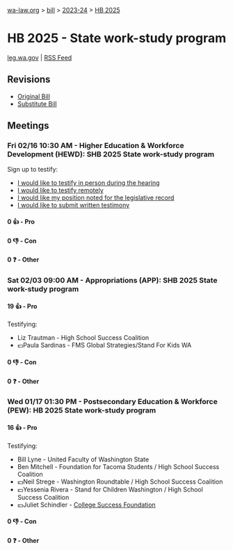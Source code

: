 [wa-law.org](/) > [bill](/bill/) > [2023-24](/bill/2023-24/) > [HB 2025](/bill/2023-24/hb/2025/)

# HB 2025 - State work-study program
[leg.wa.gov](https://app.leg.wa.gov/billsummary?BillNumber=2025&Year=2023&Initiative=false) | [RSS Feed](./rss.xml)

## Revisions
* [Original Bill](1/)
* [Substitute Bill](S/)

## Meetings
### Fri 02/16 10:30 AM - Higher Education & Workforce Development (HEWD): SHB 2025 State work-study program
Sign up to testify:
* [I would like to testify in person during the hearing](https://app.leg.wa.gov/csi/Testifier/Add?chamber=House&mId=31937&aId=159192&caId=24134&tId=1)
* [I would like to testify remotely](https://app.leg.wa.gov/csi/Testifier/Add?chamber=House&mId=31937&aId=159192&caId=24134&tId=2)
* [I would like my position noted for the legislative record](https://app.leg.wa.gov/csi/Testifier/Add?chamber=House&mId=31937&aId=159192&caId=24134&tId=3)
* [I would like to submit written testimony](https://app.leg.wa.gov/csi/Testifier/Add?chamber=House&mId=31937&aId=159192&caId=24134&tId=4)

#### 0 👍 - Pro

#### 0 👎 - Con

#### 0 ❓ - Other

### Sat 02/03 09:00 AM - Appropriations (APP): SHB 2025 State work-study program
#### 19 👍 - Pro
Testifying:
* Liz Trautman - High School Success Coalition
* 💵Paula Sardinas - FMS Global Strategies/Stand For Kids WA

#### 0 👎 - Con

#### 0 ❓ - Other

### Wed 01/17 01:30 PM - Postsecondary Education & Workforce (PEW): HB 2025 State work-study program
#### 16 👍 - Pro
Testifying:
* Bill Lyne - United Faculty of Washington State
* Ben Mitchell - Foundation for Tacoma Students / High School Success Coalition
* 💵Neil Strege - Washington Roundtable / High School Success Coalition
* 💵Yessenia Rivera - Stand for Children Washington / High School Success Coalition
* 💵Juliet Schindler - [College Success Foundation](/org/college_success_foundation/)

#### 0 👎 - Con

#### 0 ❓ - Other
